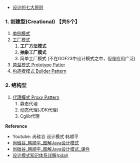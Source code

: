 
* [设计的七大原则](docs/设计的七大原则.md)

### 1. 创建型(Creational) 【共5个】
1. [单例模式](docs/01.Singleton.单例模式.md)
2. [工厂模式](docs/02.FactoryMethod.工厂模式.md)
   1. **工厂方法模式**
   2. **抽象工厂模式**
   3. 简单工厂模式 (不在GOF23中设计模式之中，但是应用广泛)
3. [原型模式 Prototype Patter](docs/03.Prototype.原型模式.md)
4. [构造者模式 Builder Pattern](docs/04.BuilderPattern.建造者模式.md)

### 2. 结构型
1. [代理模式 Proxy Pattern](docs/05.ProxyPattern.代理模式.md)
   1. 静态代理
   2. 动态代理(JDK代理)
   3. Cglib代理

**Reference**
* Youtube: 尚硅谷 设计模式 韩顺平
* [尚硅谷_韩顺平_图解Java设计模式](docs/尚硅谷_韩顺平_图解Java设计模式.pdf)
* [尚硅谷_韩顺平_图解Java设计模式_课件](docs/尚硅谷_韩顺平_图解Java设计模式_课件.pdf)
* [设计模式知识体系详解(pdai)](https://pdai.tech/md/dev-spec/pattern/1_overview.html)